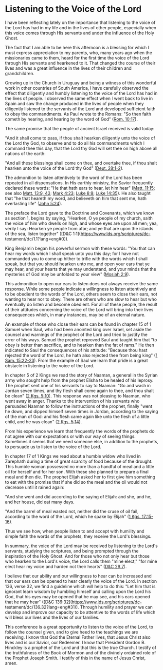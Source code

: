 # Listening to the Voice of the Lord

I have been reflecting lately on the importance that listening to the voice of
the Lord has had in my life and in the lives of other people, especially when
this voice comes through His servants and under the influence of the Holy
Ghost.

The fact that I am able to be here this afternoon is a blessing for which I
must express appreciation to my parents, who, many years ago when the
missionaries came to them, heard for the first time the voice of the Lord
through His servants and hearkened to it. That changed the course of their
lives and was a great influence in the lives of their children and
grandchildren.

Growing up in the Church in Uruguay and being a witness of this wonderful work
in other countries of South America, I have carefully observed the effect that
diligently and humbly listening to the voice of the Lord has had in the lives
of people. I observed the same effect when I went back to live in Spain and
saw the change produced in the lives of people when they diligently listened
to the servants of the Lord and developed sufficient faith to obey the
commandments. As Paul wrote to the Romans: "So then faith cometh by hearing,
and hearing by the word of God" ([Rom.
10:17](https://www.lds.org/scriptures/nt/rom/10.17?lang=eng#16)).

The same promise that the people of ancient Israel received is valid today:

"And it shall come to pass, if thou shalt hearken diligently unto the voice of
the Lord thy God, to observe and to do all his commandments which I command
thee this day, that the Lord thy God will set thee on high above all nations
of the earth:

"And all these blessings shall come on thee, and overtake thee, if thou shalt
hearken unto the voice of the Lord thy God" ([Deut.
28:1-2](https://www.lds.org/scriptures/ot/deut/28.1-2?lang=eng#0)).

The admonition to listen attentively to the word of the Lord has been repeated
in all dispensations. In His earthly ministry, the Savior frequently declared
these words: "He that hath ears to hear, let him hear" ([Matt.
11:15](https://www.lds.org/scriptures/nt/matt/11.15?lang=eng#14); see also
[Matt. 13:9, 43](https://www.lds.org/scriptures/nt/matt/13.9%2C43?lang=eng#8);
[Mark 4:23](https://www.lds.org/scriptures/nt/mark/4.23?lang=eng#22); [Luke
8:8](https://www.lds.org/scriptures/nt/luke/8.8?lang=eng#7); [Luke
14:35](https://www.lds.org/scriptures/nt/luke/14.35?lang=eng#34)). He also
taught that "he that heareth my word, and believeth on him that sent me, hath
everlasting life" ([John
5:24](https://www.lds.org/scriptures/nt/john/5.24?lang=eng#23)).

The preface the Lord gave to the Doctrine and Covenants, which we know as
section 1, begins by saying, "Hearken, O ye people of my church, saith the
voice of him who dwells on high, and whose eyes are upon all men; yea, verily
I say: Hearken ye people from afar; and ye that are upon the islands of the
sea, listen together" ([D&amp;C 1:1](https://www.lds.org/scriptures/dc-
testament/dc/1.1?lang=eng#0)).

King Benjamin began his powerful sermon with these words: "You that can hear
my words which I shall speak unto you this day; for I have not commanded you
to come up hither to trifle with the words which I shall speak, but that you
should hearken unto me, and open your ears that ye may hear, and your hearts
that ye may understand, and your minds that the mysteries of God may be
unfolded to your view" ([Mosiah
2:9](https://www.lds.org/scriptures/bofm/mosiah/2.9?lang=eng#8)).

This admonition to open our ears to listen does not always receive the same
response. While some people indicate a willingness to listen attentively and
to be obedient to the words of the Lord, others seem to close their ears, not
wanting to hear nor to obey. There are others who are slow to hear but who
eventually do listen and become obedient. For all of these people, the result
of their attitudes concerning the voice of the Lord will bring into their
lives consequences which, in many instances, may be of an eternal nature.

An example of those who close their ears can be found in chapter 15 of 1
Samuel when Saul, who had been anointed king over Israel, set aside the
counsel and warnings of the prophet of the Lord and tried to justify the error
of his ways. Samuel the prophet reproved Saul and taught him that "to obey is
better than sacrifice, and to hearken than the fat of rams." He then indicated
to Saul the consequences of his attitude: "Because thou hast rejected the word
of the Lord, he hath also rejected thee from being king" ([1 Sam.
15:22-23](https://www.lds.org/scriptures/ot/1-sam/15.22-23?lang=eng#21)). From
the example of Saul we learn that pride is a great obstacle in listening to
the voice of the Lord.

In chapter 5 of 2 Kings we read the story of Naaman, a general in the Syrian
army who sought help from the prophet Elisha to be healed of his leprosy. The
prophet sent one of his servants to say to Naaman: "Go and wash in Jordan
seven times, and thy flesh shall come again to thee, and thou shalt be clean"
([2 Kgs. 5:10](https://www.lds.org/scriptures/ot/2-kgs/5.10?lang=eng#9)). This
response was not pleasing to Naaman, who went away in anger. Thanks to the
intervention of his servants who persuaded Naaman to follow the instructions
of the prophet, finally "went he down, and dipped himself seven times in
Jordan, according to the saying of the man of God: and his flesh came again
like unto the flesh of a little child, and he was clean" ([2 Kgs.
5:14](https://www.lds.org/scriptures/ot/2-kgs/5.14?lang=eng#13)).

From his experience we learn that frequently the words of the prophets do not
agree with our expectations or with our way of seeing things. Sometimes it
seems that we need someone else, in addition to the prophets, to persuade us
to listen to the voice of the Lord.

In chapter 17 of 1 Kings we read about a humble widow who lived in Zarephath
during a time of great scarcity of food because of the drought. This humble
woman possessed no more than a handful of meal and a little oil for herself
and for her son. With these she planned to prepare a final meal and then die.
The prophet Elijah asked her to first give him something to eat with the
promise that if she did so the meal and the oil would not decrease until it
rained again:

"And she went and did according to the saying of Elijah: and she, and he, and
her house, did eat many days.

"And the barrel of meal wasted not, neither did the cruse of oil fail,
according to the word of the Lord, which he spake by Elijah" ([1 Kgs.
17:15-16](https://www.lds.org/scriptures/ot/1-kgs/17.15-16?lang=eng#14)).

Thus we see how, when people listen to and accept with humility and simple
faith the words of the prophets, they receive the Lord's blessings.

In summary, the voice of the Lord may be received by listening to the Lord's
servants, studying the scriptures, and being prompted through the inspiration
of the Holy Ghost. And for those who not only hear but those who hearken to
the Lord's voice, the Lord calls them "mine elect," "for mine elect hear my
voice and harden not their hearts" ([D&amp;C
29:7](https://www.lds.org/scriptures/dc-testament/dc/29.7?lang=eng#6)).

I believe that our ability and our willingness to hear can be increased and
that our ears can be opened to hear clearly the voice of the Lord. In section
136, verse 32, we find a guideline which will help to do this: "Let him that
is ignorant learn wisdom by humbling himself and calling upon the Lord his
God, that his eyes may be opened that he may see, and his ears opened that he
may hear" ([D&amp;C 136:32](https://www.lds.org/scriptures/dc-
testament/dc/136.32?lang=eng#31)). Through humility and prayer we can develop
and improve our capacity to be attentive to the words of life which will bless
our lives and the lives of our families.

This conference is a great opportunity to listen to the voice of the Lord, to
follow the counsel given, and to give heed to the teachings we are receiving.
I know that God the Eternal Father lives, that Jesus Christ also lives and is
our Savior, our Redeemer. I know that President Gordon B. Hinckley is a
prophet of the Lord and that this is the true Church. I testify of the
truthfulness of the Book of Mormon and of the divinely ordained role of the
Prophet Joseph Smith. I testify of this in the name of Jesus Christ, amen.

